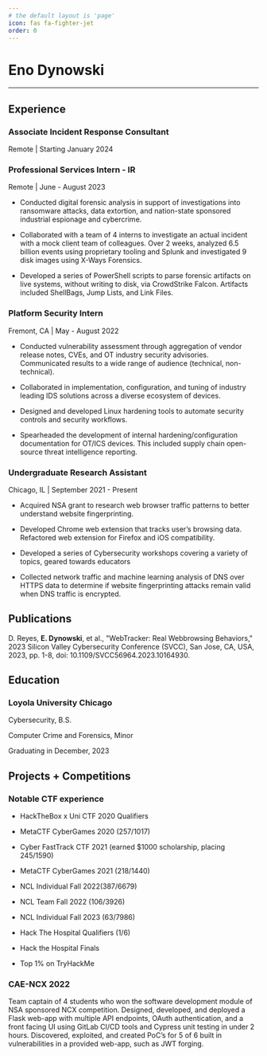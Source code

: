 ```yaml
---
# the default layout is 'page'
icon: fas fa-fighter-jet
order: 0
---
```


# Eno Dynowski
___
## Experience

### Associate Incident Response Consultant

Remote | Starting January 2024
### Professional Services Intern - IR
Remote | June - August 2023
* Conducted digital forensic analysis in support of investigations into ransomware attacks, data extortion, and nation-state sponsored industrial espionage and cybercrime.

* Collaborated with a team of 4 interns to investigate an actual incident with a mock client team of colleagues. Over 2 weeks, analyzed 6.5 billion events using proprietary tooling and Splunk and investigated 9 disk images using X-Ways Forensics.

* Developed a series of PowerShell scripts to parse forensic artifacts on live systems, without writing to disk, via CrowdStrike Falcon. Artifacts included ShellBags, Jump Lists, and Link Files.

### Platform Security Intern
Fremont, CA | May - August 2022

* Conducted vulnerability assessment through aggregation of vendor release notes, CVEs, and OT industry security advisories. Communicated results to a wide range of audience (technical, non-technical).

* Collaborated in implementation, configuration, and tuning of industry leading IDS solutions across a diverse ecosystem of devices. 

* Designed and developed Linux hardening tools to automate security controls and security workflows. 

* Spearheaded the development of internal hardening/configuration documentation for OT/ICS devices. This included supply chain open-source threat intelligence reporting. 

### Undergraduate Research Assistant
Chicago, IL | September 2021 - Present

* Acquired NSA grant to research web browser traffic patterns to better understand website fingerprinting. 

* Developed Chrome web extension that tracks user’s browsing data. Refactored web extension for Firefox and iOS compatibility. 
* Developed a series of Cybersecurity workshops covering a variety of topics, geared towards educators
* Collected network traffic and machine learning analysis of DNS over HTTPS data to determine if website fingerprinting attacks remain valid when DNS traffic is encrypted. 

## Publications
D. Reyes, <b>E. Dynowski</b>, et al., "WebTracker: Real Webbrowsing Behaviors," 2023 Silicon Valley Cybersecurity Conference (SVCC), San Jose, CA, USA, 2023, pp. 1-8, doi: 10.1109/SVCC56964.2023.10164930.

## Education
### Loyola University Chicago

Cybersecurity, B.S.

Computer Crime and Forensics, Minor

Graduating in December, 2023


## Projects + Competitions
### Notable CTF experience

- HackTheBox x Uni CTF 2020 Qualifiers

- MetaCTF CyberGames 2020 (257/1017)
 
- Cyber FastTrack CTF 2021 (earned $1000 scholarship, placing 245/1590)

- MetaCTF CyberGames 2021 (218/1440)

- NCL Individual Fall 2022(387/6679)

- NCL Team Fall 2022 (106/3926)

- NCL Individual Fall 2023 (63/7986)

- Hack The Hospital Qualifiers (1/6)

- Hack the Hospital Finals

- Top 1% on TryHackMe

### CAE-NCX 2022

Team captain of 4 students who won the software development module of NSA sponsored NCX competition. Designed, developed, and deployed a Flask web-app with multiple API endpoints, OAuth authentication, and a front facing UI using GitLab CI/CD tools and Cypress unit testing in under 2 hours. Discovered, exploited, and created PoC’s for 5 of 6 built in vulnerabilities in a provided web-app, such as JWT forging.